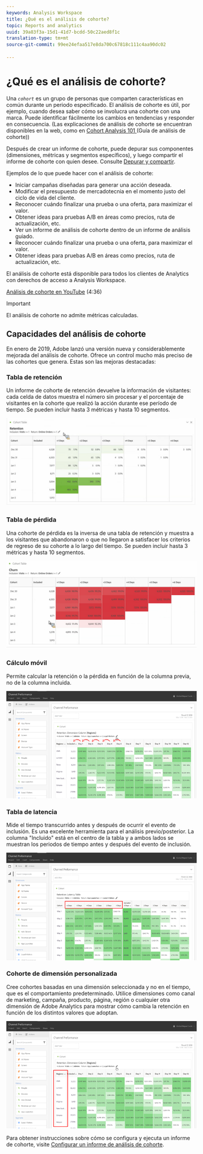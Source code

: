 ```yaml
---
keywords: Analysis Workspace
title: ¿Qué es el análisis de cohorte?
topic: Reports and analytics
uuid: 39a83f3a-15d1-41d7-bcdd-50c22aed8f1c
translation-type: tm+mt
source-git-commit: 99ee24efaa517e8da700c67818c111c4aa90dc02

---
```



# ¿Qué es el análisis de cohorte?

Una *`cohort`* es un grupo de personas que comparten características en común durante un periodo especificado. El análisis de cohorte es útil, por ejemplo, cuando desea saber cómo se involucra una cohorte con una marca. Puede identificar fácilmente los cambios en tendencias y responder en consecuencia. (Las explicaciones de análisis de cohorte se encuentran disponibles en la web, como en [Cohort Analysis 101 ](https://en.wikipedia.org/wiki/Cohort_analysis)(Guía de análisis de cohorte))

Después de crear un informe de cohorte, puede depurar sus componentes (dimensiones, métricas y segmentos específicos), y luego compartir el informe de cohorte con quien desee. Consulte [Depurar y compartir](/help/analyze/analysis-workspace/curate-share/curate.md).

Ejemplos de lo que puede hacer con el análisis de cohorte:

* Iniciar campañas diseñadas para generar una acción deseada.
* Modificar el presupuesto de mercadotecnia en el momento justo del ciclo de vida del cliente.
* Reconocer cuándo finalizar una prueba o una oferta, para maximizar el valor.
* Obtener ideas para pruebas A/B en áreas como precios, ruta de actualización, etc.
* Ver un informe de análisis de cohorte dentro de un informe de análisis guiado.
* Reconocer cuándo finalizar una prueba o una oferta, para maximizar el valor.
* Obtener ideas para pruebas A/B en áreas como precios, ruta de actualización, etc.

El análisis de cohorte está disponible para todos los clientes de Analytics con derechos de acceso a Analysis Workspace.

[Análisis de cohorte en YouTube](https://www.youtube.com/watch?v=kqOIYrvV-co&index=45&list=PL2tCx83mn7GuNnQdYGOtlyCu0V5mEZ8sS) (4:36)

>[!IMPORTANT]
>
>El análisis de cohorte no admite métricas calculadas.

## Capacidades del análisis de cohorte

En enero de 2019, Adobe lanzó una versión nueva y considerablemente mejorada del análisis de cohorte. Ofrece un control mucho más preciso de las cohortes que genera. Estas son las mejoras destacadas:

### Tabla de retención

Un informe de cohorte de retención devuelve la información de visitantes: cada celda de datos muestra el número sin procesar y el porcentaje de visitantes en la cohorte que realizó la acción durante ese período de tiempo. Se pueden incluir hasta 3 métricas y hasta 10 segmentos.

![](assets/retention-report.png)

### Tabla de pérdida

Una cohorte de pérdida es la inversa de una tabla de retención y muestra a los visitantes que abandonaron o que no llegaron a satisfacer los criterios de regreso de su cohorte a lo largo del tiempo. Se pueden incluir hasta 3 métricas y hasta 10 segmentos.

![](assets/churn-report.png)

### Cálculo móvil

Permite calcular la retención o la pérdida en función de la columna previa, no de la columna incluida.

![](assets/cohort-rolling-calculation.png)

### Tabla de latencia

Mide el tiempo transcurrido antes y después de ocurrir el evento de inclusión. Es una excelente herramienta para el análisis previo/posterior. La columna "Incluido" está en el centro de la tabla y a ambos lados se muestran los periodos de tiempo antes y después del evento de inclusión.

![](assets/cohort-latency.png)

### Cohorte de dimensión personalizada

Cree cohortes basadas en una dimensión seleccionada y no en el tiempo, que es el comportamiento predeterminado. Utilice dimensiones como canal de marketing, campaña, producto, página, región o cualquier otra dimensión de Adobe Analytics para mostrar cómo cambia la retención en función de los distintos valores que adoptan.

![](assets/cohort-customizable-cohort-row.png)

Para obtener instrucciones sobre cómo se configura y ejecuta un informe de cohorte, visite [Configurar un informe de análisis de cohorte](/help/analyze/analysis-workspace/visualizations/cohort-table/t-cohort.md).

